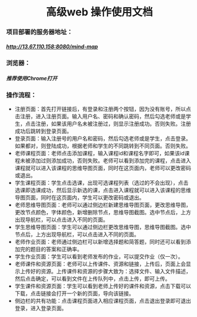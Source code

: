 # <center>高级web 操作使用文档</center>

### 项目部署的服务器地址：
##### http://13.67.110.158:8080/mind-map

### 浏览器：
##### 推荐使用Chrome打开

### 操作流程：
- 注册页面：首先打开链接后，有登录和注册两个按钮，因为没有账号，所以点击注册，进入注册页面。输入用户名、密码和确认密码，然后勾选老师或是学生，点击注册，如果该用户名未被注册过，则显示注册成功。否则失败。注册成功后跳转到登录页面。
- 登录页面：输入注册号的用户名和密码，然后勾选老师或是学生，点击登录。如果都对，则登陆成功，根据老师和学生的不同跳转到不同页面。否则失败。
- 老师课程页面：老师点击添加课程，输入课程id和课程名字即可，如果该id课程未被添加过则添加成功，否则失败。老师可以看到添加完的课程，点击进入课程就可以进入该课程的思维导图页面，同时在这页面内，老师可以更改密码或退出。
- 学生课程页面：学生点击选课，出现可选课程列表（选过的不会出现），点击选课即选课成功，然后显示新选的课，点击进入课程就可以进入该课程的思维导图页面，同时在这页面内，学生可以更改密码或退出。
- 老师思维导图页面：老师可以通过侧边栏新建思维导图页面，更改思维导图，更改节点颜色，字体颜色，新增删除节点，思维导图截图。选中节点后，上方出现导航栏，可以点击进入不同的页面。
- 学生思维导图页面：学生可以通过侧边栏更改思维导图，思维导图截图。选中节点后，上方出现导航栏，可以点击进入不同的页面。
- 老师作业页面：老师通过侧边栏可以新增选择题和简答题，同时还可以看到添加完的题目的答案和正确率。
- 学生作业页面：学生可以看到老师发布的作业，可以提交作业（仅一次）。
- 老师课件和资源页面：老师可以上传课件、资源和链接，上传后，页面上会显示上传好的资源。上传课件和资源的步骤大致为：选择文件、输入文件描述，然后点击确定，可以看到文件在上传队列中，点击上传，即可上传。
- 学生课件和资源页面：学生可以看到老师上传好的课件和资源，点击下载可以下载，点击链接会打开一个新的页面，导向该链接。
- 侧边栏的共有功能：点击课程页面进入相应课程页面，点击退出登录即可退出登录，进入登录页面。
